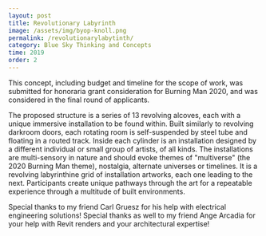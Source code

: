 ```yaml
---
layout: post
title: Revolutionary Labyrinth
image: /assets/img/byop-knoll.png
permalink: /revolutionarylabytinth/
category: Blue Sky Thinking and Concepts
time: 2019
order: 2
---
```


This concept, including budget and timeline for the scope of work, was submitted for honoraria grant consideration for Burning Man 2020, and was considered in the final round of applicants. 

The proposed structure is a series of  13 revolving alcoves, each with a unique immersive installation to be found within. Built similarly to revolving darkroom doors, each rotating room is self-suspended by steel tube and floating in a routed track. Inside each cylinder is an installation designed by a different individual or small group of artists, of all kinds. The installations are multi-sensory in nature and should evoke themes of "multiverse" (the 2020 Burning Man theme), nostalgia, alternate universes or timelines. It is a revolving labyrinthine grid of installation artworks, each one leading to the next. Participants create unique pathways through the art for a repeatable experience through a multitude of built environments.

Special thanks to my friend Carl Gruesz for his help with electrical engineering solutions!
Special thanks as well to my friend Ange Arcadia for your help with Revit renders and your architectural expertise!
